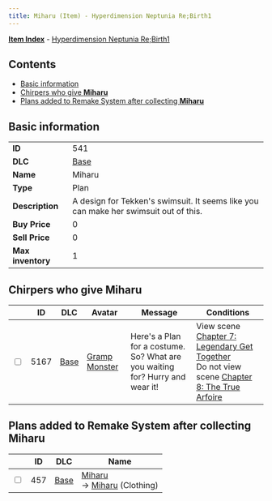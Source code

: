 ```yaml
---
title: Miharu (Item) - Hyperdimension Neptunia Re;Birth1
---
```


[**Item Index**](/neptunia/rb1/item/index.html) - [Hyperdimension Neptunia Re;Birth1](/neptunia/rb1)

## Contents

- [Basic information](#basic-information)
- [Chirpers who give **Miharu**](#chirpers-who-give-miharu)
- [Plans added to Remake System after collecting **Miharu**](#plans-added-to-remake-system-after-collecting-miharu)
## Basic information

|   |   |
| -- | -- |
| **ID** | 541 |
| **DLC** | [Base](/neptunia/rb1/dlc/1-base.html) |
| **Name** | Miharu |
| **Type** | Plan |
| **Description** | A design for Tekken's swimsuit. It seems like you can make her swimsuit out of this. |
| **Buy Price** | 0 |
| **Sell Price** | 0 |
| **Max inventory** | 1 |


## Chirpers who give **Miharu**

|    | ID | DLC | Avatar | Message | Conditions |
| -- | -- | --- | ------ | ------- | ---------- |
| <input type="checkbox" id="rb1-chirper-event-1-5167" class="trackbox" /> | 5167 | [Base](/neptunia/rb1/dlc/1-base.html) | [Gramp Monster](/neptunia/rb1/undefined/1-243-gramp-monster.html) | Here's a Plan for a costume.<br />So? What are you waiting for? Hurry and wear it! | View scene [Chapter 7: Legendary Get Together](/neptunia/rb1/scene/1-726-chapter-7-legendary-get-together.html)<br />Do not view scene [Chapter 8: The True Arfoire](/neptunia/rb1/scene/1-807-chapter-8-the-true-arfoire.html) |


## Plans added to Remake System after collecting **Miharu**

|    | ID | DLC | Name |
| -- | -- | --- | ---- |
| <input type="checkbox" id="rb1-remake-1-457" class="trackbox" /> | 457 | [Base](/neptunia/rb1/dlc/1-base.html) | [Miharu](/neptunia/rb1/remake/1-457-miharu.html)<br /> → [Miharu](/neptunia/rb1/item/1-2953-miharu.html) (Clothing) |
